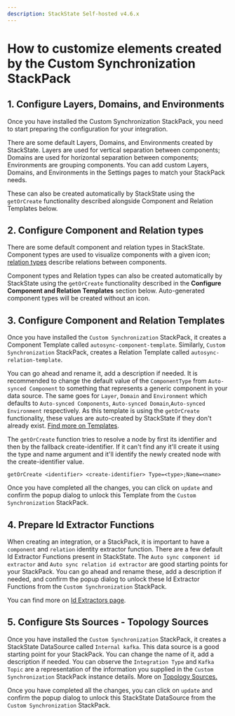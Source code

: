 ```yaml
---
description: StackState Self-hosted v4.6.x
---
```


# How to customize elements created by the Custom Synchronization StackPack

## 1. Configure Layers, Domains, and Environments

Once you have installed the Custom Synchronization StackPack, you need to start preparing the configuration for your integration.

There are some default Layers, Domains, and Environments created by StackState. Layers are used for vertical separation between components; Domains are used for horizontal separation between components; Environments are grouping components. You can add custom Layers, Domains, and Environments in the Settings pages to match your StackPack needs.

These can also be created automatically by StackState using the `getOrCreate` functionality described alongside Component and Relation Templates below.

## 2. Configure Component and Relation types

There are some default component and relation types in StackState. Component types are used to visualize components with a given icon; [relation types](/use/concepts/relations.md) describe relations between components.

Component types and Relation types can also be created automatically by StackState using the `getOrCreate` functionality described in the **Configure Component and Relation Templates** section below. Auto-generated component types will be created without an icon.

## 3. Configure Component and Relation Templates

Once you have installed the `Custom Synchronization` StackPack, it creates a Component Template called `autosync-component-template`. Similarly, `Custom Synchronization` StackPack, creates a Relation Template called `autosync-relation-template`.

You can go ahead and rename it, add a description if needed. It is recommended to change the default value of the `ComponentType` from `Auto-synced Component` to something that represents a generic component in your data source. The same goes for `Layer`, `Domain` and `Environment` which defaults to `Auto-synced Components`, `Auto-synced Domain`,`Auto-synced Environment` respectively. As this template is using the `getOrCreate` functionality, these values are auto-created by StackState if they don't already exist. [Find more on Templates](../../reference/stj/using_stj.md).

The `getOrCreate` function tries to resolve a node by first its identifier and then by the fallback create-identifier. If it can't find any it'll create it using the type and name argument and it'll identify the newly created node with the create-identifier value.

```text
getOrCreate <identifier> <create-identifier> Type=<type>;Name=<name>
```

Once you have completed all the changes, you can click on `update` and confirm the popup dialog to unlock this Template from the `Custom Synchronization` StackPack.

## 4. Prepare Id Extractor Functions

When creating an integration, or a StackPack, it is important to have a `component` and `relation` identity extractor function. There are a few default Id Extractor Functions present in StackState. The `Auto sync component id extractor` and `Auto sync relation id extractor` are good starting points for your StackPack. You can go ahead and rename these, add a description if needed, and confirm the popup dialog to unlock these Id Extractor Functions from the `Custom Synchronization` StackPack.

You can find more on [Id Extractors page](../custom-functions/id-extractor-functions.md).

## 5. Configure Sts Sources - Topology Sources

Once you have installed the `Custom Synchronization` StackPack, it creates a StackState DataSource called `Internal kafka`. This data source is a good starting point for your StackPack. You can change the name of it, add a description if needed. You can observe the `Integration Type` and `Kafka Topic` are a representation of the information you supplied in the `Custom Synchronization` StackPack instance details. More on [Topology Sources.](../../../configure/topology/topology_sources.md)

Once you have completed all the changes, you can click on `update` and confirm the popup dialog to unlock this StackState DataSource from the `Custom Synchronization` StackPack.

